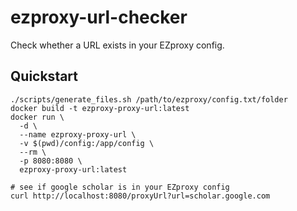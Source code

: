 # ezproxy-url-checker

Check whether a URL exists in your EZproxy config.

## Quickstart

```
./scripts/generate_files.sh /path/to/ezproxy/config.txt/folder
docker build -t ezproxy-proxy-url:latest
docker run \
  -d \
  --name ezproxy-proxy-url \
  -v $(pwd)/config:/app/config \
  --rm \
  -p 8080:8080 \
  ezproxy-proxy-url:latest

# see if google scholar is in your EZproxy config
curl http://localhost:8080/proxyUrl?url=scholar.google.com
```
